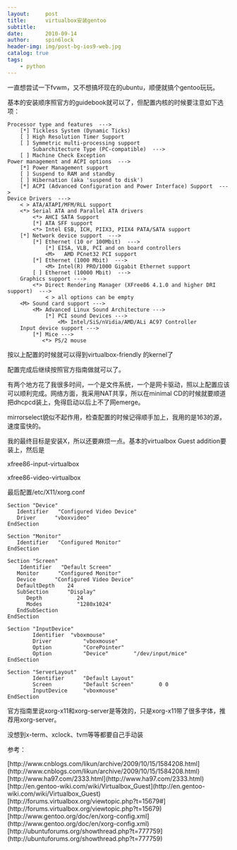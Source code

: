 ```yaml
---
layout:     post
title:      virtualbox安装gentoo
subtitle:   
date:       2010-09-14
author:     spin6lock
header-img: img/post-bg-ios9-web.jpg
catalog: true
tags:
    - python
---
```

一直想尝试一下fvwm，又不想搞坏现在的ubuntu，顺便就搞个gentoo玩玩。

基本的安装顺序照官方的guidebook就可以了，但配置内核的时候要注意如下选项：

```
Processor type and features  --->
    [*] Tickless System (Dynamic Ticks)
    [ ] High Resolution Timer Support
    [ ] Symmetric multi-processing support
        Subarchitecture Type (PC-compatible)  --->
    [ ] Machine Check Exception
Power management and ACPI options  --->
    [*] Power Management support
    [ ] Suspend to RAM and standby
    [ ] Hibernation (aka 'suspend to disk')
    [*] ACPI (Advanced Configuration and Power Interface) Support  --->
Device Drivers  --->
    < > ATA/ATAPI/MFM/RLL support
    <*> Serial ATA and Parallel ATA drivers
        <*> AHCI SATA Support
        [*] ATA SFF support
        <*> Intel ESB, ICH, PIIX3, PIIX4 PATA/SATA support
    [*] Network device support  --->
        [*] Ethernet (10 or 100Mbit)  --->
            [*] EISA, VLB, PCI and on board controllers
            <M>   AMD PCnet32 PCI support
        [*] Ethernet (1000 Mbit)  --->
            <M> Intel(R) PRO/1000 Gigabit Ethernet support
        [ ] Ethernet (10000 Mbit)  --->
    Graphics support --->
        <*> Direct Rendering Manager (XFree86 4.1.0 and higher DRI support)  --->
            < > all options can be empty
    <M> Sound card support --->
        <M> Advanced Linux Sound Architecture --->
            [*] PCI sound Devices --->
                <M> Intel/SiS/nVidia/AMD/ALi AC97 Controller
    Input device support --->
        [*] Mice --->
           <*> PS/2 mouse

```

按以上配置的时候就可以得到virtualbox-friendly 的kernel了

配置完成后继续按照官方指南做就可以了。

有两个地方花了我很多时间，一个是文件系统，一个是网卡驱动，照以上配置应该可以顺利完成。网络方面，我采用NAT共享，所以在minimal CD的时候就要顺道把dhcpcd装上，免得启动以后上不了网emerge。

mirrorselect貌似不起作用，检查配置的时候记得顺手加上，我用的是163的源，速度蛮快的。

我的最终目标是安装X，所以还要麻烦一点。基本的virtualbox Guest addition要装上，然后是

xfree86-input-virtualbox

xfree86-video-virtualbox

最后配置/etc/X11/xorg.conf

```
Section "Device"
   Identifier   "Configured Video Device"
   Driver      "vboxvideo"
EndSection

Section "Monitor"
   Identifier   "Configured Monitor"
EndSection

Section "Screen"
    Identifier   "Default Screen"
   Monitor      "Configured Monitor"
   Device      "Configured Video Device"
   DefaultDepth    24
   SubSection      "Display"
      Depth           24
      Modes           "1280x1024"
   EndSubSection
EndSection

Section "InputDevice"
        Identifier  "vboxmouse"
        Driver          "vboxmouse"
        Option          "CorePointer"
        Option          "Device"        "/dev/input/mice"
EndSection

Section "ServerLayout"
        Identifier      "Default Layout"
        Screen          "Default Screen"        0 0
        InputDevice     "vboxmouse"
EndSection

```

官方指南里说xorg-x11和xorg-server是等效的，只是xorg-x11带了很多字体，推荐用xorg-server。

没想到x-term、xclock、tvm等等都要自己手动装

参考：


<meta http-equiv="content-type" content="text/html; charset=utf-8" />
[http://www.cnblogs.com/likun/archive/2009/10/15/1584208.html](http://www.cnblogs.com/likun/archive/2009/10/15/1584208.html)


<meta http-equiv="content-type" content="text/html; charset=utf-8" />
[http://www.ha97.com/2333.html](http://www.ha97.com/2333.html)


<meta http-equiv="content-type" content="text/html; charset=utf-8" />
[http://en.gentoo-wiki.com/wiki/Virtualbox_Guest](http://en.gentoo-wiki.com/wiki/Virtualbox_Guest)


<meta http-equiv="content-type" content="text/html; charset=utf-8" />
[http://forums.virtualbox.org/viewtopic.php?t=15679#](http://forums.virtualbox.org/viewtopic.php?t=15679)


<meta http-equiv="content-type" content="text/html; charset=utf-8" />
[http://www.gentoo.org/doc/en/xorg-config.xml](http://www.gentoo.org/doc/en/xorg-config.xml)


<meta http-equiv="content-type" content="text/html; charset=utf-8" />
[http://ubuntuforums.org/showthread.php?t=777759](http://ubuntuforums.org/showthread.php?t=777759)
